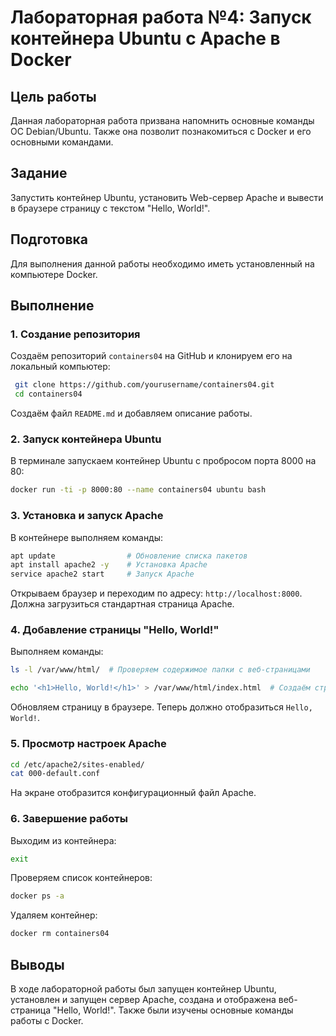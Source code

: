 # Лабораторная работа №4: Запуск контейнера Ubuntu с Apache в Docker

## Цель работы
Данная лабораторная работа призвана напомнить основные команды ОС Debian/Ubuntu. Также она позволит познакомиться с Docker и его основными командами.

## Задание
Запустить контейнер Ubuntu, установить Web-сервер Apache и вывести в браузере страницу с текстом "Hello, World!".

## Подготовка
Для выполнения данной работы необходимо иметь установленный на компьютере Docker.

## Выполнение
### 1. Создание репозитория
Создаём репозиторий `containers04` на GitHub и клонируем его на локальный компьютер:

```sh
 git clone https://github.com/yourusername/containers04.git
 cd containers04
```

Создаём файл `README.md` и добавляем описание работы.

### 2. Запуск контейнера Ubuntu
В терминале запускаем контейнер Ubuntu с пробросом порта 8000 на 80:

```sh
docker run -ti -p 8000:80 --name containers04 ubuntu bash
```

### 3. Установка и запуск Apache
В контейнере выполняем команды:

```sh
apt update                # Обновление списка пакетов
apt install apache2 -y    # Установка Apache
service apache2 start     # Запуск Apache
```

Открываем браузер и переходим по адресу: `http://localhost:8000`. Должна загрузиться стандартная страница Apache.

### 4. Добавление страницы "Hello, World!"
Выполняем команды:

```sh
ls -l /var/www/html/  # Проверяем содержимое папки с веб-страницами

echo '<h1>Hello, World!</h1>' > /var/www/html/index.html  # Создаём страницу
```

Обновляем страницу в браузере. Теперь должно отобразиться `Hello, World!`.

### 5. Просмотр настроек Apache

```sh
cd /etc/apache2/sites-enabled/
cat 000-default.conf
```

На экране отобразится конфигурационный файл Apache.

### 6. Завершение работы
Выходим из контейнера:

```sh
exit
```

Проверяем список контейнеров:

```sh
docker ps -a
```

Удаляем контейнер:

```sh
docker rm containers04
```

## Выводы
В ходе лабораторной работы был запущен контейнер Ubuntu, установлен и запущен сервер Apache, создана и отображена веб-страница "Hello, World!". Также были изучены основные команды работы с Docker.
